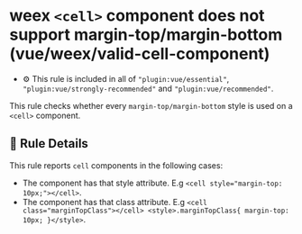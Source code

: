 # weex `<cell>` component does not support margin-top/margin-bottom (vue/weex/valid-cell-component)

- :gear: This rule is included in all of `"plugin:vue/essential"`, `"plugin:vue/strongly-recommended"` and `"plugin:vue/recommended"`.

This rule checks whether every `margin-top/margin-bottom` style is used on a `<cell>` component.

## :book: Rule Details

This rule reports `cell` components in the following cases:

- The component has that style attribute. E.g `<cell style="margin-top: 10px;"></cell>`.
- The component has that class attribute. E.g `<cell class="marginTopClass"></cell> <style>.marginTopClass{ margin-top: 10px; }</style>`.